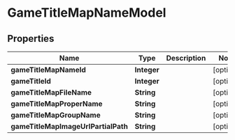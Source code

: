 
# GameTitleMapNameModel

## Properties
Name | Type | Description | Notes
------------ | ------------- | ------------- | -------------
**gameTitleMapNameId** | **Integer** |  |  [optional]
**gameTitleId** | **Integer** |  |  [optional]
**gameTitleMapFileName** | **String** |  |  [optional]
**gameTitleMapProperName** | **String** |  |  [optional]
**gameTitleMapGroupName** | **String** |  |  [optional]
**gameTitleMapImageUrlPartialPath** | **String** |  |  [optional]




